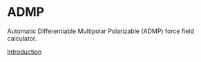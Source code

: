 # ADMP

Automatic Differentiable Multipolar Polarizable (ADMP) force field calculator.

[Introduction](../admp/readme.md)
